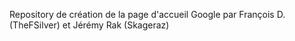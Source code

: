 Repository de création de la page d'accueil Google par François D. (TheFSilver)
et Jérémy Rak (Skageraz)
